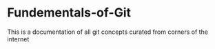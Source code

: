 # Fundementals-of-Git
This is a documentation of all git concepts curated from corners of the internet

